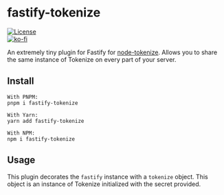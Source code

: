 # fastify-tokenize
[![License](https://img.shields.io/github/license/Bowser65/fastify-tokenize.svg?style=flat-square)](https://github.com/Bowser65/fastify-tokenize/blob/master/LICENSE)<br>
[![ko-fi](https://www.ko-fi.com/img/githubbutton_sm.svg)](https://ko-fi.com/G2G71TSDF)

An extremely tiny plugin for Fastify for [node-tokenize](https://npm.im/node-tokenize). Allows you to share the same
instance of Tokenize on every part of your server.

## Install
```
With PNPM:
pnpm i fastify-tokenize

With Yarn:
yarn add fastify-tokenize

With NPM:
npm i fastify-tokenize
```

## Usage
This plugin decorates the `fastify` instance with a `tokenize` object. This object is an instance of Tokenize
initialized with the secret provided.

